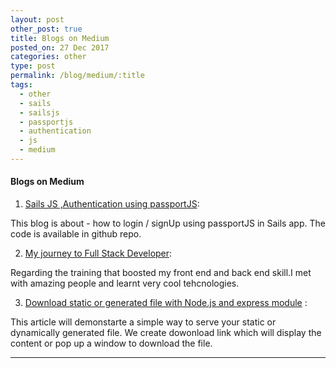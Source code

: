 ```yaml
---
layout: post
other_post: true
title: Blogs on Medium
posted_on: 27 Dec 2017
categories: other
type: post
permalink: /blog/medium/:title
tags:
  - other
  - sails
  - sailsjs
  - passportjs
  - authentication
  - js
  - medium
---
```



#### Blogs on Medium

1. [Sails JS ,Authentication using passportJS](https://medium.com/@Shekharrajak/sails-js-authentication-using-passportjs-87e40aee6160): 

This blog is about - how to login / signUp using passportJS in Sails app. The code is available in github repo.

2. [My journey to Full Stack Developer](https://medium.com/@Shekharrajak/my-full-stack-developer-journey-bccd4d666a00):

Regarding the training that boosted my front end and back end skill.I met with amazing people and learnt very cool tehcnologies. 

3. [Download static or generated file with Node.js and express module](https://medium.com/@Shekharrajak/node-js-download-static-or-generated-file-d7e2f9d65f40) :

This article will demonstarte a simple way to serve your static or dynamically generated file. We create  dowonload link which will display the content or pop up a window to download the file.



-------------------------------------------------

